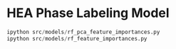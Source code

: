 # HEA Phase Labeling Model


```python
ipython src/models/rf_pca_feature_importances.py
ipython src/models/rf_feature_importances.py
```
